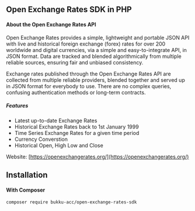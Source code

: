 Open Exchange Rates SDK in PHP
-------------------------------
#### About the Open Exchange Rates API

Open Exchange Rates provides a simple, lightweight and portable JSON API with live and historical foreign exchange (forex) rates for over 200 worldwide and digital currencies, via a simple and easy-to-integrate API, in JSON format. Data are tracked and blended algorithmically from multiple reliable sources, ensuring fair and unbiased consistency.

Exchange rates published through the Open Exchange Rates API are collected from multiple reliable providers, blended together and served up in JSON format for everybody to use. There are no complex queries, confusing authentication methods or long-term contracts.

##### Features
* Latest up-to-date Exchange Rates
* Historical Exchange Rates back to 1st January 1999
* Time Series Exchange Rates for a given time period
* Currency Converstion
* Historical Open, High Low and Close

Website: [https://openexchangerates.org/](https://openexchangerates.org/)

Installation
-----

#### With Composer
```
composer require bukku-acc/open-exchange-rates-sdk
```
